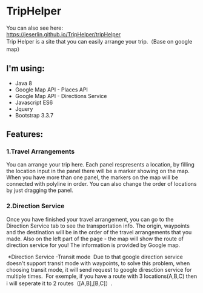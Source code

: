 # TripHelper
You can also see here:<br>
https://jeserlin.github.io/TripHelper/tripHelper<br>
Trip Helper is a site that you can easily arrange your trip.（Base on google map）

## I'm using:

* Java 8
* Google Map API - Places API
* Google Map API - Directions Service
* Javascript ES6
* Jquery
* Bootstrap 3.3.7

## Features:

### 1.Travel Arrangements
  You can arrange your trip here.
  Each panel respresents a location, by filling the location input in the panel there will be a marker showing on the map.
  When you have more than one panel, the markers on the map will be connected with polyline in order.
  You can also change the order of locations by just dragging the panel.
  
### 2.Direction Service
  Once you have finished your travel arrangement, you can go to the Direction Service tab to see the transportation info.
  The origin, waypoints and the destination will be in the order of the travel arrangements that you made. 
  Also on the left part of the page - the map will show the route of direction service for you!
  The information is provided by Google map.
  
  *Direction Service 
  -Transit mode
  Due to that google direction service doesn't support transit mode with waypoints,
  to solve this problem, when choosing transit mode, it will send request to google diresction service for multiple times.
  For exemple, if you have a route with 3 locations(A,B,C) then i will seperate it to 2 routes（[A,B],[B,C]）.
